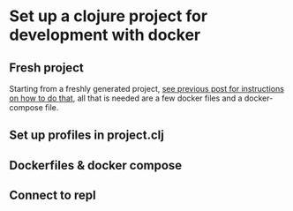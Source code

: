 # Set up a clojure project for development with docker

## Fresh project
Starting from a freshly generated project, [see previous post for instructions on how to do that](/#/blog/2018-01-21-14-0-luminus-docker-development), all that is needed are a few docker files and a docker-compose file.

## Set up profiles in project.clj

## Dockerfiles & docker compose

## Connect to repl
